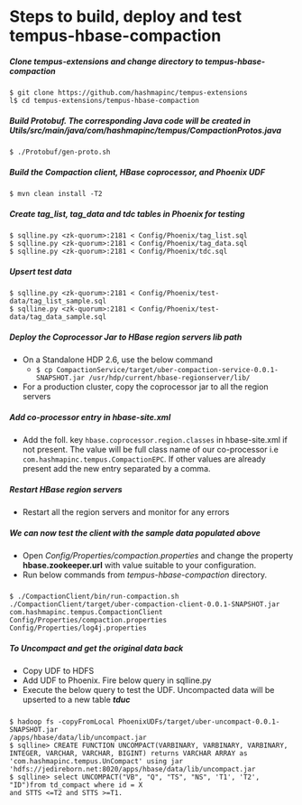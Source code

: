 # Steps to build, deploy and test tempus-hbase-compaction

##### Clone tempus-extensions and change directory to _tempus-hbase-compaction_ 
    $ git clone https://github.com/hashmapinc/tempus-extensions
    l$ cd tempus-extensions/tempus-hbase-compaction
##### Build Protobuf. The corresponding Java code will be created in _Utils/src/main/java/com/hashmapinc/tempus/CompactionProtos.java_
    $ ./Protobuf/gen-proto.sh
##### Build the Compaction client, HBase coprocessor, and Phoenix UDF
    $ mvn clean install -T2
##### Create tag_list, tag_data and tdc tables in Phoenix for testing 
    $ sqlline.py <zk-quorum>:2181 < Config/Phoenix/tag_list.sql
    $ sqlline.py <zk-quorum>:2181 < Config/Phoenix/tag_data.sql
    $ sqlline.py <zk-quorum>:2181 < Config/Phoenix/tdc.sql
##### Upsert test data
    $ sqlline.py <zk-quorum>:2181 < Config/Phoenix/test-data/tag_list_sample.sql
    $ sqlline.py <zk-quorum>:2181 < Config/Phoenix/test-data/tag_data_sample.sql
##### Deploy the Coprocessor Jar to HBase region servers lib path
- On a Standalone HDP 2.6, use the below command
    -  `$ cp CompactionService/target/uber-compaction-service-0.0.1-SNAPSHOT.jar /usr/hdp/current/hbase-regionserver/lib/`
- For a production cluster, copy the coprocessor jar to all the region servers
##### Add co-processor entry in hbase-site.xml
- Add the foll. key `hbase.coprocessor.region.classes` in hbase-site.xml if not present. The value
 will be full class name of our co-processor i.e `com.hashmapinc.tempus.CompactionEPC`. If other 
 values are already present add the new entry separated by a comma.
##### Restart HBase region servers
-  Restart all the region servers and monitor for any errors 
##### We can now test the client with the sample data populated above
- Open _Config/Properties/compaction.properties_ and change the property **hbase.zookeeper.url** with value suitable to your configuration.
- Run below commands from _tempus-hbase-compaction_ directory.
#####
    $ ./CompactionClient/bin/run-compaction.sh 
    ./CompactionClient/target/uber-compaction-client-0.0.1-SNAPSHOT.jar com.hashmapinc.tempus.CompactionClient Config/Properties/compaction.properties Config/Properties/log4j.properties
##### To Uncompact and get the original data back
- Copy UDF to HDFS
- Add UDF to Phoenix. Fire below query in sqlline.py
- Execute the below query to test the UDF. Uncompacted data will be upserted to a new table **_tduc_**
#####
    $ hadoop fs -copyFromLocal PhoenixUDFs/target/uber-uncompact-0.0.1-SNAPSHOT.jar 
    /apps/hbase/data/lib/uncompact.jar
    $ sqlline> CREATE FUNCTION UNCOMPACT(VARBINARY, VARBINARY, VARBINARY, INTEGER, VARCHAR, VARCHAR, BIGINT) returns VARCHAR ARRAY as 'com.hashmapinc.tempus.UnCompact' using jar 
    'hdfs://jedireborn.net:8020/apps/hbase/data/lib/uncompact.jar
    $ sqlline> select UNCOMPACT("VB", "Q", "TS", "NS", 'T1', 'T2', "ID")from td_compact where id = X 
    and STTS <=T2 and STTS >=T1. 




